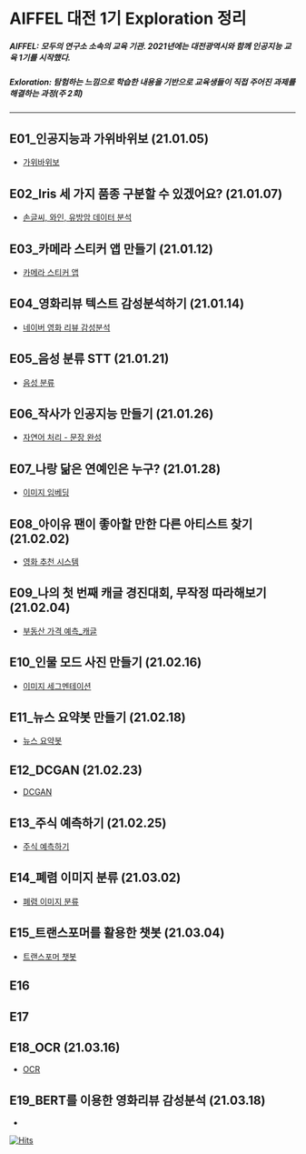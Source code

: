 # AIFFEL 대전 1기 Exploration 정리
##### AIFFEL: 모두의 연구소 소속의 교육 기관. 2021년에는 대전광역시와 함께 인공지능 교육 1기를 시작했다.
##### Exloration: 탐험하는 느낌으로 학습한 내용을 기반으로 교육생들이 직접 주어진 과제를 해결하는 과정(주 2회)

***

## E01_인공지능과 가위바위보 (21.01.05)
* [가위바위보](https://github.com/Shinest-changwon/AIFFEL_Exploration/blob/master/E01_Rock_Scissor_Paper/%5BE01%5DRock_Scissor_Paper.ipynb)

## E02_Iris 세 가지 품종 구분할 수 있겠어요? (21.01.07)
* [손글씨, 와인, 유방암 데이터 분석](https://github.com/Shinest-changwon/AIFFEL_Exploration/blob/master/E02_classification/%5BE-02%5DClassification.ipynb)

## E03_카메라 스티커 앱 만들기 (21.01.12)
* [카메라 스티커 앱](https://github.com/Shinest-changwon/AIFFEL_Exploration/blob/master/E03_sticker_camera/%5BE03%5DSticker_Camera.ipynb)

## E04_영화리뷰 텍스트 감성분석하기 (21.01.14)
* [네이버 영화 리뷰 감성분석](https://github.com/Shinest-changwon/AIFFEL_Exploration/blob/master/E04_Movie_Review_Emotion/%5BE04%5DMovie_Review_Emotion.ipynb)

## E05_음성 분류 STT (21.01.21)
* [음성 분류](https://github.com/Shinest-changwon/AIFFEL_Exploration/tree/master/E05_Audio_Recognition)

## E06_작사가 인공지능 만들기 (21.01.26)
* [자연어 처리 - 문장 완성](https://github.com/Shinest-changwon/AIFFEL_Exploration/blob/master/E06_Lyrics_maker/%5BE06%5DLyrics_maker.ipynb)

## E07_나랑 닮은 연예인은 누구? (21.01.28)
* [이미지 임베딩](https://github.com/Shinest-changwon/AIFFEL_Exploration/blob/master/E07_Face_Recognition/%5BE07%5DFace_Recognition.ipynb)

## E08_아이유 팬이 좋아할 만한 다른 아티스트 찾기 (21.02.02)
* [영화 추천 시스템](https://github.com/Shinest-changwon/AIFFEL_Exploration/blob/master/E08_Recommendation_System/%5BE08%5DRecommendation_System.ipynb)

## E09_나의 첫 번째 캐글 경진대회, 무작정 따라해보기 (21.02.04)
* [부동산 가격 예측_캐글](https://github.com/Shinest-changwon/AIFFEL_Exploration/blob/master/E09_My_First_Kaggle/%5BE09%5DMy_First_Kaggle.ipynb)

## E10_인물 모드 사진 만들기 (21.02.16)
* [이미지 세그멘테이션](https://github.com/Shinest-changwon/AIFFEL_Exploration/blob/master/E10_Image_Semantic_Segmentation/%5BE10%5DImage_Semantic_Segmentation.ipynb)

## E11_뉴스 요약봇 만들기 (21.02.18)
* [뉴스 요약봇](https://github.com/Shinest-changwon/AIFFEL_Exploration/blob/master/E11_News_Summarization/%5BE11%5DNews_Summarization.ipynb)

## E12_DCGAN (21.02.23)
* [DCGAN](https://github.com/Shinest-changwon/AIFFEL_Exploration/blob/master/E12_GAN/%5BE12%5DGAN.ipynb)

## E13_주식 예측하기 (21.02.25)
* [주식 예측하기](https://github.com/Shinest-changwon/AIFFEL_Exploration/blob/master/E13_Stock_Prediction/%5BE13%5DStock_Prediction.ipynb)

## E14_폐렴 이미지 분류 (21.03.02)
* [폐렴 이미지 분류](https://github.com/Shinest-changwon/AIFFEL_Exploration/blob/master/E14_Diagnose_Pneumonia/%5BE14%5DDiagnose_Pneumonia.ipynb)

## E15_트랜스포머를 활용한 챗봇 (21.03.04)
* [트랜스포머 챗봇](https://github.com/Shinest-changwon/AIFFEL_Exploration/blob/master/E15_Transformer_Chatbot/%5BE15%5DTransformer_Chatbot.ipynb)

## E16

## E17

## E18_OCR (21.03.16)
* [OCR](https://github.com/Shinest-changwon/AIFFEL_Exploration/blob/master/E18_OCR/%5BE18%5DOCR.ipynb)

## E19_BERT를 이용한 영화리뷰 감성분석 (21.03.18)
* [](https://github.com/Shinest-changwon/AIFFEL_Exploration/blob/master/E19_BERT/%5BE19%5DBERT.ipynb)

[![Hits](https://hits.seeyoufarm.com/api/count/incr/badge.svg?url=https%3A%2F%2Fgithub.com%2FShinest-changwon%2FAIFFEL_Exploration&count_bg=%2379C83D&title_bg=%23555555&icon=&icon_color=%23E7E7E7&title=hits&edge_flat=false)](https://hits.seeyoufarm.com)
